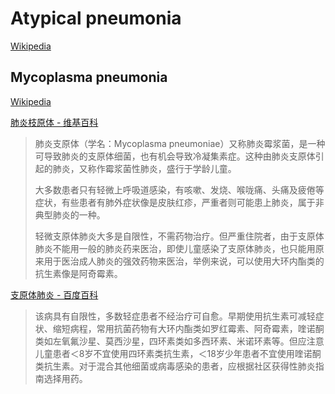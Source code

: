# Atypical pneumonia
[Wikipedia](https://en.wikipedia.org/wiki/Atypical_pneumonia)

## Mycoplasma pneumonia
[Wikipedia](https://en.wikipedia.org/wiki/Mycoplasma_pneumonia)

[肺炎枝原体 - 维基百科](https://zh.wikipedia.org/zh-cn/%E8%82%BA%E7%82%8E%E6%9E%9D%E5%8E%9F%E9%AB%94)

> 肺炎支原体（学名：Mycoplasma pneumoniae）又称肺炎霉浆菌，是一种可导致肺炎的支原体细菌，也有机会导致冷凝集素症。这种由肺炎支原体引起的肺炎，又称作霉浆菌性肺炎，盛行于学龄儿童。
> 
> 大多数患者只有轻微上呼吸道感染，有咳嗽、发烧、喉咙痛、头痛及疲倦等症状，有些患者有肺外症状像是皮肤红疹，严重者则可能患上肺炎，属于非典型肺炎的一种。
> 
> 轻微支原体肺炎大多是自限性，不需药物治疗。但严重住院者，由于支原体肺炎不能用一般的肺炎药来医治，即使儿童感染了支原体肺炎，也只能用原来用于医治成人肺炎的强效药物来医治，举例来说，可以使用大环内酯类的抗生素像是阿奇霉素。

[支原体肺炎 - 百度百科](https://baike.baidu.com/item/%E6%94%AF%E5%8E%9F%E4%BD%93%E8%82%BA%E7%82%8E/2320893)

> 该病具有自限性，多数轻症患者不经治疗可自愈。早期使用抗生素可减轻症状、缩短病程，常用抗菌药物有大环内酯类如罗红霉素、阿奇霉素，喹诺酮类如左氧氟沙星、莫西沙星，四环素类如多西环素、米诺环素等。但应注意儿童患者＜8岁不宜使用四环素类抗生素，＜18岁少年患者不宜使用喹诺酮类抗生素。对于混合其他细菌或病毒感染的患者，应根据社区获得性肺炎指南选择用药。